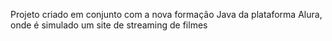 Projeto criado em conjunto com a nova formação Java da plataforma Alura, onde é simulado um site de streaming de filmes
